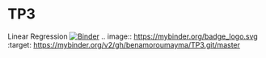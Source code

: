 # TP3
Linear Regression
[![Binder](https://mybinder.org/badge_logo.svg)](https://mybinder.org/v2/gh/benamoroumayma/TP3.git/master)
.. image:: https://mybinder.org/badge_logo.svg
 :target: https://mybinder.org/v2/gh/benamoroumayma/TP3.git/master
